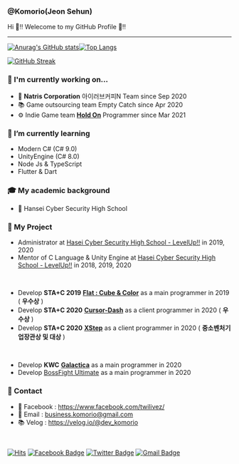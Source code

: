 ### @Komorio(Jeon Sehun) 

Hi 🐹‼️ Welecome to my GitHub Profile 🤗‼️

---

[![Anurag's GitHub stats](https://github-readme-stats.vercel.app/api?username=komorio&theme=tokyonight)](https://github.com/anuraghazra/github-readme-stats)[![Top Langs](https://github-readme-stats.vercel.app/api/top-langs/?username=komorio&layout=compact&theme=tokyonight)](https://github.com/anuraghazra/github-readme-stats)

[![GitHub Streak](https://github-readme-streak-stats.herokuapp.com/?user=komorio&theme=tokyonight)](https://git.io/streak-stats)

### 🔭 I'm currently working on...

- 🏢 **Natris Corporation** 아이러브커피N Team since Sep 2020
- 📚 Game outsourcing team Empty Catch since Apr 2020
- ⚙️ Indie Game team **[Hold On](https://www.facebook.com/HoldOnSNS/)** Programmer since Mar 2021


### 🌱 I’m currently learning

- Modern C# (C# 9.0)
- UnityEngine (C# 8.0)
- Node Js & TypeScript
- Flutter & Dart

### 🎓 My academic background

- 🏫 Hansei Cyber Security High School

### 🌙 My Project

- Administrator at [Hasei Cyber Security High School - LevelUp!!](https://www.facebook.com/hglevelup) in 2019, 2020
- Mentor of C Language & Unity Engine at [Hasei Cyber Security High School - LevelUp!!](https://www.facebook.com/hglevelup) in 2018, 2019, 2020

<br>

- Develop **STA+C 2019** [**Flat : Cube & Color**](https://play.google.com/store/apps/details?id=com.Idiots.Flat) as a main programmer in 2019 ( **우수상** )
- Develop **STA+C 2020** [**Cursor-Dash**](https://play.google.com/store/apps/details?id=com.OneTwoThreeStudio.CursorDash) as a client programmer in 2020 ( **우수상** )
- Develop **STA+C 2020** [**XStep**](https://www.youtube.com/watch?v=t4L70bzVTDk) as a client programmer in 2020 ( **중소벤처기업장관상 및 대상** )

<br>

- Develop **KWC** [**Galactica**](https://www.youtube.com/watch?v=RYIDhGjwsKM) as a main programmer in 2020
- Develop [BossFight Ultimate](https://www.youtube.com/watch?v=bvspgqr8Y0A) as a main programmer in 2020

### 💬 Contact 

- 📘 Facebook : https://www.facebook.com/twilivez/
- 📨 Email : business.komorio@gmail.com 
- 📚 Velog : https://velog.io/@dev_komorio

<br>

[![Hits](https://hits.seeyoufarm.com/api/count/incr/badge.svg?url=https%3A%2F%2Fgithub.com%2FKomorio%2FKomorio)](https://hits.seeyoufarm.com)
[![Facebook Badge](https://img.shields.io/badge/-Facebook-1877f2?style=flat-square&logo=facebook&logoColor=white&link=https://www.facebook.com/twilivez/)](https://www.facebook.com/twilivez/)
[![Twitter Badge](https://img.shields.io/badge/-Twitter-1877f2?style=flat-square&logo=twitter&logoColor=white&link=https://twitter.com/uni_Komorio/)](https://twitter.com/uni_Komorio/)
[![Gmail Badge](https://img.shields.io/badge/-Gmail-d14836?style=flat-square&logo=Gmail&logoColor=white&link=mailto:business.Komorio@gmail.com)](mailto:business.Komorio@gmail.com)

